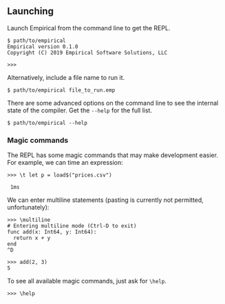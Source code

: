 ## Launching

Launch Empirical from the command line to get the REPL.

```
$ path/to/empirical
Empirical version 0.1.0
Copyright (C) 2019 Empirical Software Solutions, LLC

>>>

```

Alternatively, include a file name to run it.

```
$ path/to/empirical file_to_run.emp

```

There are some advanced options on the command line to see the internal state of the compiler. Get the `--help` for the full list.

```
$ path/to/empirical --help

```

### Magic commands

The REPL has some magic commands that may make development easier. For example, we can time an expression:

```
>>> \t let p = load$("prices.csv")

 1ms

```

We can enter multiline statements (pasting is currently not permitted, unfortunately):

```
>>> \multiline
# Entering multiline mode (Ctrl-D to exit)
func add(x: Int64, y: Int64):
  return x + y
end
^D

>>> add(2, 3)
5

```

To see all available magic commands, just ask for `\help`.

```
>>> \help

```
